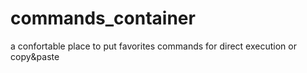 # commands_container
a confortable place to put favorites commands for direct execution or copy&amp;paste
